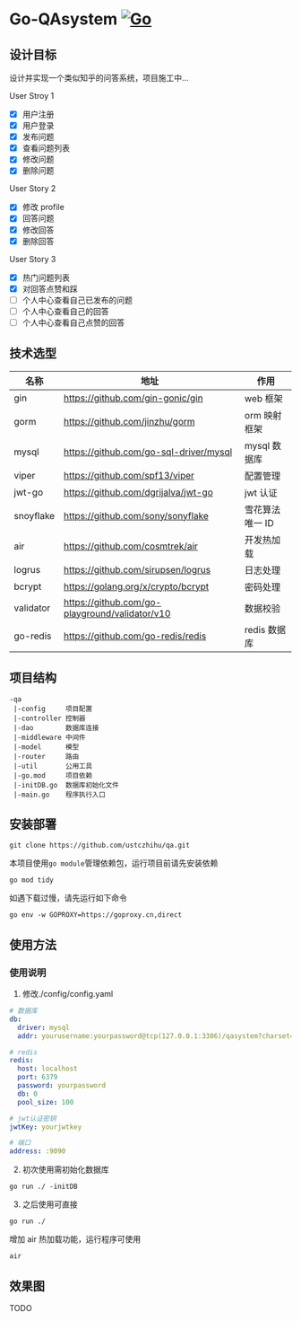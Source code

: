 # Go-QAsystem [![Go](https://img.shields.io/badge/language-Go-00ADD8.svg)](https://github.com/golang/go)

## 设计目标

设计并实现一个类似知乎的问答系统，项目施工中...

User Stroy 1

- [x] 用户注册
- [x] 用户登录
- [x] 发布问题
- [x] 查看问题列表
- [x] 修改问题
- [x] 删除问题

User Story 2

- [x] 修改 profile
- [x] 回答问题
- [x] 修改回答
- [x] 删除回答

User Story 3

- [x] 热门问题列表
- [x] 对回答点赞和踩
- [ ] 个人中心查看自己已发布的问题
- [ ] 个人中心查看自己的回答
- [ ] 个人中心查看自己点赞的回答

## 技术选型

| 名称      | 地址                                           | 作用            |
| --------- | ---------------------------------------------- | --------------- |
| gin       | https://github.com/gin-gonic/gin               | web 框架        |
| gorm      | https://github.com/jinzhu/gorm                 | orm 映射框架    |
| mysql     | https://github.com/go-sql-driver/mysql         | mysql 数据库    |
| viper     | https://github.com/spf13/viper                 | 配置管理        |
| jwt-go    | https://github.com/dgrijalva/jwt-go            | jwt 认证        |
| snoyflake | https://github.com/sony/sonyflake              | 雪花算法唯一 ID |
| air       | https://github.com/cosmtrek/air                | 开发热加载      |
| logrus    | https://github.com/sirupsen/logrus             | 日志处理        |
| bcrypt    | https://golang.org/x/crypto/bcrypt             | 密码处理        |
| validator | https://github.com/go-playground/validator/v10 | 数据校验        |
| go-redis  | https://github.com/go-redis/redis              | redis 数据库    |

## 项目结构

```
-qa
 |-config     项目配置
 |-controller 控制器
 |-dao        数据库连接
 |-middleware 中间件
 |-model      模型
 |-router     路由
 |-util       公用工具
 |-go.mod     项目依赖
 |-initDB.go  数据库初始化文件
 |-main.go    程序执行入口
```

## 安装部署

```shell
git clone https://github.com/ustczhihu/qa.git
```

本项目使用`go module`管理依赖包，运行项目前请先安装依赖

```shell
go mod tidy
```

如遇下载过慢，请先运行如下命令

```shell
go env -w GOPROXY=https://goproxy.cn,direct
```

## 使用方法

### 使用说明

1. 修改./config/config.yaml

```yaml
# 数据库
db:
  driver: mysql
  addr: yourusername:yourpassword@tcp(127.0.0.1:3306)/qasystem?charset=utf8mb4&parseTime=True&loc=Local

# redis
redis:
  host: localhost
  port: 6379
  password: yourpassword
  db: 0
  pool_size: 100

# jwt认证密钥
jwtKey: yourjwtkey

# 端口
address: :9090
```

2. 初次使用需初始化数据库

```shell
go run ./ -initDB
```

3. 之后使用可直接

```shell
go run ./
```

增加 air 热加载功能，运行程序可使用

```shell
air
```

## 效果图

TODO

